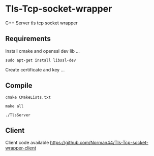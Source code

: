 # Tls-Tcp-socket-wrapper
C++ Server tls tcp socket wrapper

## Requirements
Install cmake and openssl dev lib ...
```
sudo apt-get install libssl-dev
```

Create certificate and key ...

## Compile 
```
cmake CMakeLists.txt
```
```
make all
```
```
./TlsServer
```

## Client 
Client code available https://github.com/Norman44/Tls-Tcp-socket-wrapper-client
